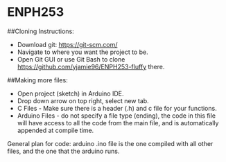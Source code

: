 # ENPH253

##Cloning Instructions:
* Download git: https://git-scm.com/
* Navigate to where you want the project to be.
* Open Git GUI or use Git Bash to clone https://github.com/yjamie96/ENPH253-fluffy there.

##Making more files:
* Open project (sketch) in Arduino IDE.
* Drop down arrow on top right, select new tab.
* C Files - Make sure there is a header (.h) and c file for your functions.
* Arduino Files - do not specify a file type (ending), the code in this file will have access to all the code from the main file, and is automatically appended at compile time.

General plan for code: arduino .ino file is the one compiled with all other files, and the one that the arduino runs.